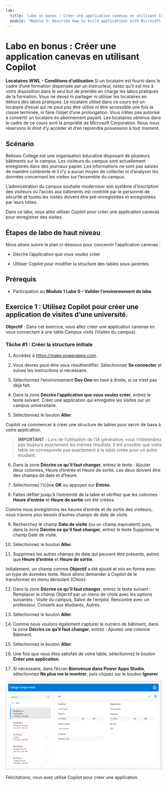 ```yaml
---
lab:
  title: 'Labo en bonus : Créer une application canevas en utilisant Copilot'
  module: 'Module 3: Describe how to build applications with Microsoft Power Apps'
---
```


# Labo en bonus : Créer une application canevas en utilisant Copilot

**Locataires WWL - Conditions d’utilisation** Si un locataire est fourni dans le cadre d’une formation dispensée par un instructeur, notez qu’il est mis à votre disposition dans le seul but de prendre en charge les labos pratiques de la formation. Vous ne devez ni partager ni utiliser les locataires en dehors des labos pratiques. Le locataire utilisé dans ce cours est un locataire d’essai qui ne peut pas être utilisé ni être accessible une fois la classe terminée, ni faire l’objet d’une prolongation. Vous n’êtes pas autorisé à convertir un locataire en abonnement payant. Les locataires obtenus dans le cadre de ce cours sont la propriété de Microsoft Corporation. Nous nous réservons le droit d’y accéder et d’en reprendre possession à tout moment. 

## Scénario

Bellows College est une organisation éducative disposant de plusieurs bâtiments sur le campus. Les visiteurs du campus sont actuellement enregistrés dans des journaux papier. Les informations ne sont pas saisies de manière cohérente et il n’y a aucun moyen de collecter ni d’analyser les données concernant les visites sur l’ensemble du campus.

L’administration du campus souhaite moderniser son système d’inscription des visiteurs où l’accès aux bâtiments est contrôlé par le personnel de sécurité et toutes les visites doivent être pré-enregistrées et enregistrées par leurs hôtes.

Dans ce labo, vous allez utiliser Copilot pour créer une application canevas pour enregistrer des visites. 

## Étapes de labo de haut niveau

Nous allons suivre le plan ci-dessous pour concevoir l’application canevas :

- Décrire l’application que vous voulez créer

- Utiliser Copilot pour modifier la structure des tables sous-jacentes

 ## Prérequis

- Participation au **Module 1 Labo 0 – Valider l’environnement de labo**

## Exercice 1 : Utilisez Copilot pour créer une application de visites d’une université.

**Objectif** : Dans cet exercice, vous allez créer une application canevas en vous connectant à une table Campus visits (Visites du campus).

### Tâche \#1 : Créer la structure initiale

1. Accédez à https://make.powerapps.com.

2. Vous devrez peut-être vous réauthentifier. Sélectionnez **Se connecter** et suivez les instructions si nécessaire.

3. Sélectionnez l’environnement **Dev One** en haut à droite, si ce n’est pas déjà fait.

4. Dans la zone **Décrire l’application que vous voulez créer**, entrez le texte suivant. Créer une application qui enregistre les visites sur un campus universitaire. 

5. Sélectionnez le bouton **Aller**.

Copilot va commencer à créer une structure de tables pour servir de base à votre application. 

> **IMPORTANT :** Lors de l’utilisation de l’IA générative, vous n’obtiendrez pas toujours exactement les mêmes résultats. Il est possible que votre table ne corresponde pas exactement à la table créée pour un autre étudiant. 

6. Dans la zone **Décrire ce qu’il faut changer**, entrez le texte : Ajouter deux colonnes, Heure d’entrée et Heure de sortie. Les deux doivent être des champs de date et d’heure.  

7. Sélectionnez l’icône **OK** ou appuyez sur **Entrée**. 

8. Faites défiler jusqu’à l’extrémité de la table et vérifiez que les colonnes **Heure d’entrée** et **Heure de sortie** ont été créées. 

Comme nous enregistrons les heures d’entrée et de sortie des visiteurs, nous n’avons plus besoin d’autres champs de date de visite. 

9. Recherchez le champ **Date de visite** (ou un champ équivalent) puis, dans la zone **Décrire ce qu’il faut changer**, entrez le texte Supprimer le champ Date de visite. 

10. Sélectionnez le bouton **Aller**. 

11. Supprimez les autres champs de date qui peuvent être présents, autres que **Heure d’entrée** et **Heure de sortie**. 

Initialement, un champ comme **Objectif** a été ajouté et mis en forme avec un type de données texte. Nous allons demander à Copilot de le transformer en menu déroulant (Choix). 

12. Dans la zone **Décrire ce qu’il faut changer**, entrez le texte suivant : Remplacer le champ Objectif par un menu de choix avec les options suivantes : Visite du campus, Salon de l’emploi, Rencontre avec un professeur, Conseils aux étudiants, Autres. 

13. Sélectionnez le bouton **Aller**. 

14. Comme nous voulons également capturer le numéro de bâtiment, dans la zone **Décrire ce qu’il faut changer**, entrez : Ajoutez une colonne Bâtiment. 

15. Sélectionnez le bouton **Aller**. 

16. Une fois que vous êtes satisfait de votre table, sélectionnez le bouton **Créer une application**. 

17. Si nécessaire, dans l’écran **Bienvenue dans Power Apps Studio**, sélectionnez **Ne plus me le montrer**, puis cliquez sur le bouton **Ignorer**. 

![Capture d’écran de l’application qui vient d’être créée](media/bonus-lab-copilot-01.png)

Félicitations, vous avez utilisé Copilot pour créer une application. 
